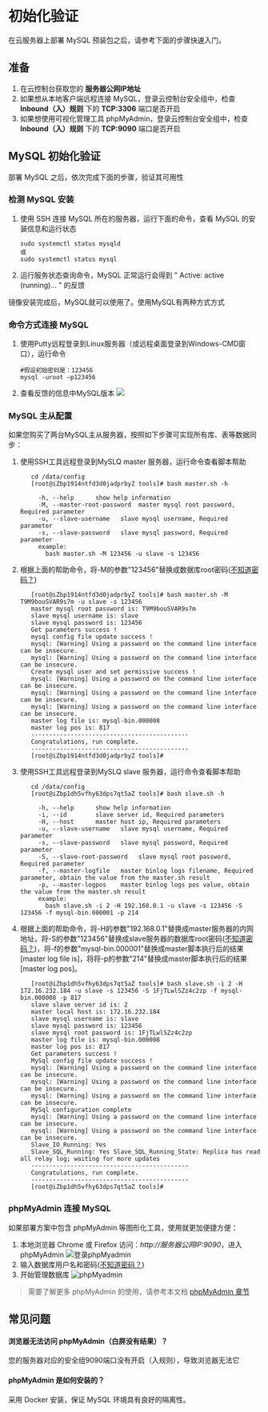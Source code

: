 # 初始化验证

在云服务器上部署 MySQL 预装包之后，请参考下面的步骤快速入门。

## 准备

1. 在云控制台获取您的 **服务器公网IP地址** 
2. 如果想从本地客户端远程连接 MySQL，登录云控制台安全组中，检查 **Inbound（入）规则** 下的 **TCP:3306** 端口是否开启
3. 如果想使用可视化管理工具 phpMyAdmin，登录云控制台安全组中，检查 **Inbound（入）规则** 下的 **TCP:9090** 端口是否开启

## MySQL 初始化验证

部署 MySQL 之后，依次完成下面的步骤，验证其可用性

### 检测 MySQL 安装

1. 使用 SSH 连接 MySQL 所在的服务器，运行下面的命令，查看 MySQL 的安装信息和运行状态
   ```
   sudo systemctl status mysqld
   或
   sudo systemctl status mysql
   ```
2. 运行服务状态查询命令，MySQL 正常运行会得到 " Active: active (running)... " 的反馈

镜像安装完成后，MySQL就可以使用了。使用MySQL有两种方式方式

### 命令方式连接 MySQL

1. 使用Putty远程登录到Linux服务器（或远程桌面登录到Windows-CMD窗口），运行命令
   ~~~
   #假设初始密码是：123456
   mysql -uroot –p123456
   ~~~

2. 查看反馈的信息中MySQL版本
   ![](http://libs.websoft9.com/Websoft9/DocsPicture/en/mysql/mysql01.png)

### MySQL 主从配置

如果您购买了两台MySQL主从服务器，按照如下步骤可实现所有库、表等数据同步：

1. 使用SSH工具远程登录到MySLQ master 服务器，运行命令查看脚本帮助
   ~~~
      cd /data/config
      [root@iZbp1914ntfd3d0jadprbyZ tools]# bash master.sh -h

        -h, --help      show help information
        -M, --master-root-password  master mysql root password, Required parameter
        -u, --slave-username   slave mysql username, Required parameter
        -s, --slave-password   slave mysql password, Required parameter
        example:
          bash master.sh -M 123456 -u slave -s 123456
   
   ~~~

2. 根据上面的帮助命令，将-M的参数"123456"替换成数据库root密码([不知道密码？](/zh/stack-accounts.md#mysql))
   ```
      [root@iZbp1914ntfd3d0jadprbyZ tools]# bash master.sh -M T9M9bouSVAR9s7m -u slave -s 123456
      master mysql root password is: T9M9bouSVAR9s7m
      slave mysql username is: slave
      slave mysql password is: 123456
      Get parameters success !
      mysql config file update success !
      mysql: [Warning] Using a password on the command line interface can be insecure.
      mysql: [Warning] Using a password on the command line interface can be insecure.
      Create mysql user and set permissive success !
      mysql: [Warning] Using a password on the command line interface can be insecure.
      mysql: [Warning] Using a password on the command line interface can be insecure.
      mysql: [Warning] Using a password on the command line interface can be insecure.
      master log file is: mysql-bin.000008
      master log pos is: 817
      --------------------------------------------
      Congratulations, run complete.
      --------------------------------------------
      [root@iZbp1914ntfd3d0jadprbyZ tools]# 

   ```
   
3. 使用SSH工具远程登录到MySLQ slave 服务器，运行命令查看脚本帮助
   ```
      cd /data/config
      [root@iZbp1dh5vfhy63dps7qt5aZ tools]# bash slave.sh -h

        -h, --help      show help information
        -i, --id        slave server id, Required parameters
        -H, --host      master host ip, Required parameters
        -u, --slave-username   slave mysql username, Required parameter
        -s, --slave-password   slave mysql password, Required parameter
        -S, --slave-root-password   slave mysql root password, Required parameter
        -f, --master-logfile   master binlog logs filename, Required parameter, obtain the value from the master.sh result
        -p, --master-logpos    master binlog logs pos value, obtain the value from the master.sh result
        example:
          bash slave.sh -i 2 -H 192.168.0.1 -u slave -s 123456 -S 123456 -f mysql-bin.000001 -p 214
   
   ```
   
4. 根据上面的帮助命令，将-H的参数"192.168.0.1"替换成master服务器的内网地址，将-S的参数"123456"替换成slave服务器的数据库root密码([不知道密码？](/zh/stack-accounts.md#mysql))，将-f的参数"mysql-bin.000001"替换成master脚本执行后的结果[master log file is]，将将-p的参数"214"替换成master脚本执行后的结果[master log pos]。
   ```
      [root@iZbp1dh5vfhy63dps7qt5aZ tools]# bash slave.sh -i 2 -H 172.16.232.184 -u slave -s 123456 -S 1FjTLwlSZz4c2zp -f mysql-bin.000008 -p 817
      slave slave server id is: 2
      master local host is: 172.16.232.184
      slave mysql username is: slave
      slave mysql password is: 123456
      slave mysql root password is: 1FjTLwlSZz4c2zp
      master log file is: mysql-bin.000008
      master log pos is: 817
      Get parameters success !
      MySql config file update success !
      mysql: [Warning] Using a password on the command line interface can be insecure.
      mysql: [Warning] Using a password on the command line interface can be insecure.
      mysql: [Warning] Using a password on the command line interface can be insecure.
      MySql configuration complete
      mysql: [Warning] Using a password on the command line interface can be insecure.
      mysql: [Warning] Using a password on the command line interface can be insecure.
      Slave_IO_Running: Yes
      Slave_SQL_Running: Yes Slave_SQL_Running_State: Replica has read all relay log; waiting for more updates
      --------------------------------------------
      Congratulations, run complete.
      --------------------------------------------
      [root@iZbp1dh5vfhy63dps7qt5aZ tools]# 

   ```
   
### phpMyAdmin 连接 MySQL

如果部署方案中包含 phpMyAdmin 等图形化工具，使用就更加便捷方便：

1. 本地浏览器 Chrome 或 Firefox 访问：*http://服务器公网IP:9090*，进入phpMyAdmin
  ![登录phpMyadmin](https://libs.websoft9.com/Websoft9/DocsPicture/zh/mysql/phpmyadmin-logincn-websoft9.png)
2. 输入数据库用户名和密码([不知道密码？](/zh/stack-accounts.md#mysql))
3. 开始管理数据库
  ![phpMyadmin](https://libs.websoft9.com/Websoft9/DocsPicture/zh/mysql/phpmyadmin-adddb-websoft9.png)

> 需要了解更多 phpMyAdmin 的使用，请参考本文档 [phpMyAdmin 章节](/zh/solution-phpmyadmin.md)

## 常见问题

#### 浏览器无法访问 phpMyAdmin（白屏没有结果）？

您的服务器对应的安全组9090端口没有开启（入规则），导致浏览器无法它

#### phpMyAdmin 是如何安装的？

采用 Docker 安装，保证 MySQL 环境具有良好的隔离性。
